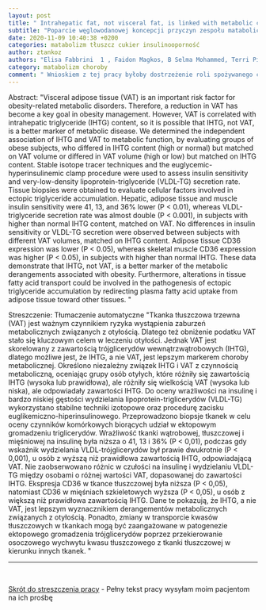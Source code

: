 ```yaml
---
layout: post
title: " Intrahepatic fat, not visceral fat, is linked with metabolic complications of obesity "
subtitle: "Poparcie węglowodanowej koncepcji przyczyn zespołu matabolicznego"
date: 2020-11-09 10:40:38 +0200
categories: matabolizm tłuszcz cukier insulinooporność
author: ztankoz
authors: "Elisa Fabbrini  1 , Faidon Magkos, B Selma Mohammed, Terri Pietka, Nada A Abumrad, Bruce W Patterson, Adewole Okunade, Samuel Klein"
category: matabolizm choroby
comment: " Wnioskiem z tej pracy byłoby dostrzeżenie roli spożywanego cukru w diecie jako bezpośredniego źródła tworzenia stłuszczenia wątroby. Autorzy przeciwstawiaja to koncepcji, w której to tłuszcz trzewny i uwalniane z nieho cytokiny stają się źródłem przewlekłego stanu zapalnego w wątrobie "
---
```


Abstract: "Visceral adipose tissue (VAT) is an important risk factor for obesity-related metabolic disorders. Therefore, a reduction in VAT has become a key goal in obesity management. However, VAT is correlated with intrahepatic triglyceride (IHTG) content, so it is possible that IHTG, not VAT, is a better marker of metabolic disease. We determined the independent association of IHTG and VAT to metabolic function, by evaluating groups of obese subjects, who differed in IHTG content (high or normal) but matched on VAT volume or differed in VAT volume (high or low) but matched on IHTG content. Stable isotope tracer techniques and the euglycemic-hyperinsulinemic clamp procedure were used to assess insulin sensitivity and very-low-density lipoprotein-triglyceride (VLDL-TG) secretion rate. Tissue biopsies were obtained to evaluate cellular factors involved in ectopic triglyceride accumulation. Hepatic, adipose tissue and muscle insulin sensitivity were 41, 13, and 36% lower (P < 0.01), whereas VLDL-triglyceride secretion rate was almost double (P < 0.001), in subjects with higher than normal IHTG content, matched on VAT. No differences in insulin sensitivity or VLDL-TG secretion were observed between subjects with different VAT volumes, matched on IHTG content. Adipose tissue CD36 expression was lower (P < 0.05), whereas skeletal muscle CD36 expression was higher (P < 0.05), in subjects with higher than normal IHTG. These data demonstrate that IHTG, not VAT, is a better marker of the metabolic derangements associated with obesity. Furthermore, alterations in tissue fatty acid transport could be involved in the pathogenesis of ectopic triglyceride accumulation by redirecting plasma fatty acid uptake from adipose tissue toward other tissues. "

Streszczenie:
Tłumaczenie automatyczne
"Tkanka tłuszczowa trzewna (VAT) jest ważnym czynnikiem ryzyka wystąpienia zaburzeń metabolicznych związanych z otyłością. Dlatego też obniżenie podatku VAT stało się kluczowym celem w leczeniu otyłości. Jednak VAT jest skorelowany z zawartością trójglicerydów wewnątrzwątrobowych (IHTG), dlatego możliwe jest, że IHTG, a nie VAT, jest lepszym markerem choroby metabolicznej. Określono niezależny związek IHTG i VAT z czynnością metaboliczną, oceniając grupy osób otyłych, które różniły się zawartością IHTG (wysoka lub prawidłowa), ale różniły się wielkością VAT (wysoka lub niska), ale odpowiadały zawartości IHTG. Do oceny wrażliwości na insulinę i bardzo niskiej gęstości wydzielania lipoprotein-triglicerydów (VLDL-TG) wykorzystano stabilne techniki izotopowe oraz procedurę zacisku euglikemiczno-hiperinsulinowego. Przeprowadzono biopsje tkanek w celu oceny czynników komórkowych biorących udział w ektopowym gromadzeniu triglicerydów. Wrażliwość tkanki wątrobowej, tłuszczowej i mięśniowej na insulinę była niższa o 41, 13 i 36% (P < 0,01), podczas gdy wskaźnik wydzielania VLDL-trójglicerydów był prawie dwukrotnie (P < 0,001), u osób z wyższą niż prawidłowa zawartością IHTG, odpowiadającą VAT. Nie zaobserwowano różnic w czułości na insulinę i wydzielaniu VLDL-TG między osobami o różnej wartości VAT, dopasowanej do zawartości IHTG. Ekspresja CD36 w tkance tłuszczowej była niższa (P < 0,05), natomiast CD36 w mięśniach szkieletowych wyższa (P < 0,05), u osób z większą niż prawidłowa zawartością IHTG. Dane te pokazują, że IHTG, a nie VAT, jest lepszym wyznacznikiem derangementów metabolicznych związanych z otyłością. Ponadto, zmiany w transporcie kwasów tłuszczowych w tkankach mogą być zaangażowane w patogenezie ektopowego gromadzenia trójglicerydów poprzez przekierowanie osoczowego wychwytu kwasu tłuszczowego z tkanki tłuszczowej w kierunku innych tkanek. "

<hr>
<br>

[Skrót do streszczenia pracy](https://pubmed.ncbi.nlm.nih.gov/19706383/) - Pełny tekst pracy wysyłam moim pacjentom na ich prośbę
